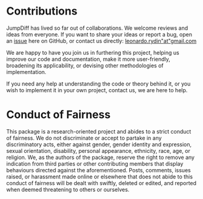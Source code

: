 # Contributions
JumpDiff has lived so far out of collaborations. We welcome reviews and
ideas from everyone. If you want to share your ideas or report a bug, open an
[issue](https://github.com/LRydin/JumpDiff/issues) here on GitHub, or
contact us directly: [leonardo.rydin"at"gmail.com](mailto:leonardo.rydin@gmail.com)

We are happy to have you join us in furthering this project, helping us improve
our code and documentation, make it more user-friendly, broadening its
applicability, or devising other methodologies of implementation.

If you need any help at understanding the code or theory behind it, or you wish
to implement it in your own project, contact us, we are here to help.

# Conduct of Fairness
This package is a research-oriented project and abides to a strict conduct of
fairness.
We do not discriminate or accept to partake in any discriminatory acts, either
against gender, gender identity and expression, sexual orientation, disability,
personal appearance, ethnicity, race, age, or religion.
We, as the authors of the package, reserve the right to remove any indication
from third parties or other contributing members that display behaviours
directed against the aforementioned.
Posts, comments, issues raised, or harassment made online or elsewhere that does
not abide to this conduct of fairness will be dealt with swiftly, deleted or
edited, and reported when deemed threatening to others or ourselves.
